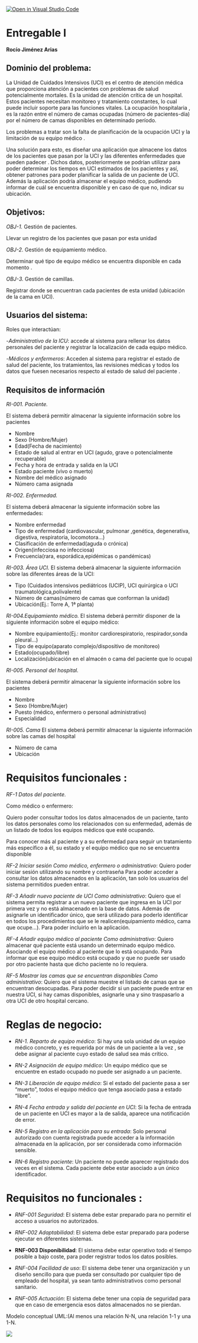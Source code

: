 [![Open in Visual Studio Code](https://classroom.github.com/assets/open-in-vscode-c66648af7eb3fe8bc4f294546bfd86ef473780cde1dea487d3c4ff354943c9ae.svg)](https://classroom.github.com/online_ide?assignment_repo_id=10206090&assignment_repo_type=AssignmentRepo)

# **Entregable I**
**Rocío Jiménez Arias**

## **Dominio del problema:**
La Unidad de Cuidados Intensivos (UCI) es el centro de atención médica que proporciona atención a pacientes con problemas de salud potencialmente mortales. Es la unidad de atención crítica de un hospital. Estos pacientes necesitan monitoreo y tratamiento constantes, lo cual puede incluir soporte para las funciones vitales. La ocupación hospitalaria , es la razón entre el número de camas ocupadas (número de pacientes-día) por el número de camas disponibles en determinado período.

  

Los problemas a tratar son la falta de planificación de la ocupación UCI y la limitación de su equipo médico .

Una solución para esto, es diseñar una aplicación que almacene los datos de los pacientes  que pasan por la UCI y las diferentes enfermedades que pueden padecer . Dichos datos, posteriormente se podrían utilizar para poder determinar los tiempos en UCI estimados de los pacientes y así, obtener patrones para poder planificar la salida de un paciente de UCI. Además la aplicación podría almacenar el equipo médico, pudiendo informar de cuál se encuentra disponible y en caso de que no, indicar su ubicación.

## **Objetivos:**

*OBJ-1.* Gestión de pacientes.

Llevar un registro de los pacientes que pasan por esta unidad

*OBJ-2.* Gestión de equipamiento médico.

Determinar qué tipo de equipo médico se encuentra disponible  en cada momento .
  

*OBJ-3.* Gestión de camillas.

Registrar donde se encuentran cada pacientes de esta unidad (ubicación de la cama en UCI).

  
  

## **Usuarios del sistema:**

Roles que interactúan:

  

-*Administrativo de la ICU*: accede al sistema para rellenar los datos personales del paciente y registrar la localización de cada equipo médico.

  

-*Médicos y enfermeros*: Acceden al sistema para registrar el estado de salud del paciente, los tratamientos, las revisiones médicas y todos los datos que fuesen necesarios respecto al estado de salud del paciente .

  

## **Requisitos de información**  

*RI-001. Paciente.*

El sistema deberá permitir almacenar la siguiente información sobre los pacientes
 

-   Nombre    
-   Sexo (Hombre/Mujer)    
-   Edad(Fecha de nacimiento)  
-   Estado de salud al entrar en UCI (agudo, grave o potencialmente recuperable)    
-   Fecha y hora de entrada y salida en la UCI    
-   Estado paciente (vivo o muerto)    
-   Nombre del médico asignado    
-   Número cama asignada    

  

 *RI-002. Enfermedad.*

El sistema deberá almacenar la siguiente información sobre las enfermedades:


-   Nombre enfermedad    
-   Tipo de enfermedad (cardiovascular, pulmonar ,genética, degenerativa, digestiva, respiratoria, locomotora…)    
-   Clasificación de enfermedad(aguda o crónica)    
-   Origen(infecciosa no infecciosa)    
-   Frecuencia(rara, esporádica,epidémicas o pandémicas)
    
 
   

*RI-003. Área UCI.*
El sistema deberá almacenar la siguiente información sobre las diferentes áreas de la UCI:

  
-   Tipo (Cuidados intensivos pediátricos (UCIP), UCI quirúrgica o UCI traumatológica,polivalente)    
-   Número de camas(número de camas que conforman la unidad)    
-   Ubicación(Ej.: Torre A, 1ª planta)
    

  
*RI-004.Equipamiento médico.*
El sistema deberá permitir disponer de la siguiente información sobre el equipo médico:

-   Nombre equipamiento(Ej.: monitor cardiorespiratorio, respirador,sonda pleural…)
-   Tipo de equipo(aparato complejo/dispositivo de monitoreo)    
-   Estado(ocupado/libre)    
-   Localización(ubicación en el almacén o cama del paciente que lo ocupa)
    
 

*RI-005. Personal del hospital.*

El sistema deberá permitir almacenar la siguiente información sobre los pacientes
 
-   Nombre    
-   Sexo (Hombre/Mujer)    
-   Puesto (médico, enfermero o personal administrativo)    
-   Especialidad
    
 
*RI-005. Cama*
El sistema deberá permitir almacenar la siguiente información sobre las camas del hospital
 

-   Número de cama    
-   Ubicación    

  
    

# **Requisitos funcionales :**

  

*RF-1 Datos del paciente.*

Como médico o enfermero:

Quiero poder consultar todos los datos almacenados de un paciente, tanto los datos personales como los relacionados con su enfermedad, además de un listado de todos los equipos médicos que esté ocupando.

Para conocer más al paciente y a su enfermedad para seguir un tratamiento más específico a él, su estado y el equipo médico que no se encuentra disponible

  

*RF-2  Iniciar sesión  Como médico, enfermero o administrativo*: Quiero poder iniciar sesión utilizando su nombre y contraseña Para poder acceder a consultar los datos almacenados en la aplicación, tan solo los usuarios del sistema permitidos pueden entrar.

*RF-3  Añadir nuevo paciente de UCI  Como administrativo*:  Quiero que el sistema permita registrar a un nuevo paciente que ingresa en la UCI por primera vez y no está almacenado en la base de datos. Además de asignarle un identificador único, que será utilizado para poderlo identificar en todos los procedimientos que se le realicen(equipamiento médico, cama que ocupe…).  Para poder incluirlo en la aplicación.

*RF-4  Añadir equipo médico al paciente  Como administrativo*:  Quiero almacenar qué paciente está usando un determinado equipo médico. Asociando el equipo médico al paciente que lo está ocupando.  Para informar que ese equipo médico está ocupado y que no puede ser usado por otro paciente hasta que dicho paciente no lo requiera.

*RF-5  Mostrar las camas que se encuentran disponibles  Como administrativo*:  Quiero que el sistema muestre el listado de camas que se encuentran desocupadas.  Para poder decidir si un paciente puede entrar en nuestra UCI, si hay camas disponibles, asignarle una y sino traspasarlo a otra UCI de otro hospital cercano.

  
# **Reglas de negocio:**

-   *RN-1. Reparto de equipo médico*:  Si hay una sola unidad de un equipo médico concreto, y es requerida por más de un paciente a la vez , se debe asignar al paciente cuyo estado de salud sea más crítico.
    
-   *RN-2 Asignación de equipo médico*:  Un equipo médico que se encuentre en estado ocupado no puede ser asignado a un paciente.
    
-   *RN-3 Liberación de equipo médico*:  Si el estado del paciente pasa a ser “muerto”, todos el equipo médico que tenga asociado pasa a estado “libre”.
    
-   *RN-4 Fecha entrada y salida del paciente en UCI*:  Si la fecha de entrada de un paciente en UCI es mayor a la de salida, aparece una notificación de error.
    
-   *RN-5  Registro en la aplicación para su entrada*:  Solo personal autorizado con cuenta registrada puede acceder a la información almacenada en la aplicación, por ser considerada como información sensible.
    
-   *RN-6  Registro paciente*: Un paciente no puede aparecer registrado dos veces en el sistema. Cada paciente debe estar asociado a un único identificador.
    


# **Requisitos no funcionales :**


-   *RNF-001 Seguridad*: El sistema debe estar preparado para no permitir el acceso a usuarios no autorizados.
    
-   *RNF-002 Adaptabilidad*:  El sistema debe estar preparado para poderse ejecutar en diferentes sistemas.
    
-  **RNF-003 Disponibilidad**:  El sistema debe estar operativo todo el tiempo posible a bajo coste, para poder registrar todos los datos posibles.
    
-  *RNF-004 Facilidad de uso*:  El sistema debe tener una organización y un diseño sencillo para que pueda ser consultado por cualquier tipo de empleado del hospital, ya sean tanto administrativos como personal sanitario.
    
-  *RNF-005 Actuación*:  El sistema debe tener una copia de seguridad para que en caso de emergencia esos datos almacenados no se pierdan.
    

Modelo conceptual UML:(Al menos una relación N-N, una relación 1-1 y una  1-N.

<img src="/img/Modelo UML.jpg" >